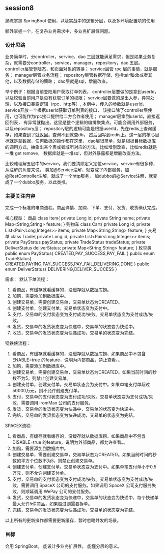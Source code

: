 ## session8
熟练掌握 SpringBoot 使用，以及实战中的逻辑分层，以及多环境配置项的使用

额外掌握一个，在复杂业务需求中，多业务扩展性问题。
### 设计思路
业务简单时，分controller，service，dao 三层就能满足需求，但是如果业务复杂，就需要分controller，service，manager，repository，dao 五层。 
controller层管登陆态，和页面对象的转换； service层管 rpc 层的事情，就是服务； manager层管业务流程； repository层管数据存储，包括tair和db或者其他，以及数据存储的策略； dao层就是sql，增删改查。

举个例子：根据当前登陆用户获取订单列表， controller层要做的是拿到userId，以及校验当前用户是否有获取订单的权限； 
service层要做的是出入参，异常处理，以及接口暴露逻辑（rpc、http等）,
本例中，传入的参数就是userId，service开放一个根据userId获取订单列表的接口，
该接口除了controller层使用，也可能作为rpc接口提供给二方合作者使用； manager层拿到userId，直接返回列表，
有异常就抛出。这里是整个逻辑的编排聚集点。可能会调用外部服务，以及repository层； 
repository层的逻辑可能是根据userId，先在redis上查询缓存，如果查到了就返回。查询不到就查db，
然后回写到redis上。这一层的核心目标就是拿数据，任何数据的操作都在这里， 
dao层很简单，就是根据目标数据库的调用方式，抽象出某个表或者域所对应的方法。比如增删改查，比如redis就是一堆 get remove，
数据库就是一堆sql，但对外暴露都是增删改查方法。

比较难理解五层中的service，我们要清除定义定位service。service有很多种，从注解的角度来说，
类加@Service注解，就变成了内部服务，加@RestController注解，就成了一个http服务，
加dubbo的@Service注解，就变成了一个dubbo服务，以此类推。

### 主要关注内容
完成一个标准的电商流程。商品详情、加购、下单、支付、发货、收货确认完成。

核心模型： 商品
class Item{ private Long id; private String name; private Map<String,String> feature; }
购物车
class Cart{ private Long id; private List<Pair<Long,Integer>> items; private Map<String,String> feature; }
交易单
class Trade{ private Long id; private List<Pair<Long,Integer>> items; private PayStatus payStatus; private TradeStatus tradeStatus; private DeliverStatus deliverStatus; private Map<String,String> feature; }
枚举类
public enum PayStatus{ CREATED,PAY_SUCCESS,PAY_FAIL }
public enum TradeStatus{ CREATED,PAYING,PAY_SUCCESS,PAY_FAIL,DELIVERING,DONE }
public enum DeliverStatus{ DELIVERING,DELIVER_SUCCESS }

需求：
默认下单流程： 
1. 看商品，有缓存就看缓存的，没缓存就从数据库捞。 
2. 加购，需要添加到数据库中。 
3. 创建交易单，需要创建交易单，交易单状态为CREATED。 
4. 创建支付单，创建支付单。交易单状态变为支付中。 
5. 支付，交易单的支付状态变为支付成功/失败。交易单状态变为支付成功/失败。 
6. 发货，交易单的发货状态变为快递中，交易单的状态变为快递中。 
7. 收货，交易单的发货状态变为快递成功，交易单的状态变为完结。

钢铁侠流程： 
1. 看商品，有缓存就看缓存的，没缓存就从数据库捞、如果商品中不包含 ENABLE=true 的feature，说明为内部商品，禁止查看。。 
2. 加购，需要添加到数据库中。 
3. 创建交易单，需要创建交易单，交易单状态为CREATED。如果当前时间的秒数不为5，则禁止创建交易单。 
4. 创建支付单，创建支付单。交易单状态变为支付中。如果单笔支付单超过50000万元，则不允许创建支付单。 
5. 支付，交易单的支付状态变为支付成功/失败。交易单状态变为支付成功/失败，需要调用 iromMan 公司的支付服务。 
6. 发货，交易单的发货状态变为快递中，交易单的状态变为快递中。 
7. 完结，交易单的发货状态变为快递成功，交易单的状态变为完结。

SPACEX流程:
 1. 看商品，有缓存就看缓存的，没缓存就从数据库捞、如果商品中不包含 DISABLE=true 的feature，说明为外部商品，都允许查看。。 
 2. 加购，需要添加到数据库中。 
 3. 创建交易单，需要创建交易单，交易单状态为CREATED。如果当前时间的秒数的平方个位数不为5，则禁止创建交易单。 
 4. 创建支付单，创建支付单。交易单状态变为支付中。如果单笔支付单小于0.5万元，则不允许创建支付单。 
 5. 支付，交易单的支付状态变为支付成功/失败。交易单状态变为支付成功/失败，需要调用 SpaceX 公司的支付服务。如果调用 SpaceX 公司支付服务失败，则顺延调用 WePay 公司的支付服务。 
 6. 发货，交易单的发货状态变为快递中，交易单的状态变为快递中，每个快递单最大允许5件商品，如果超过则需要拆单。 
 7. 完结，交易单的发货状态变为快递成功，交易单的状态变为完结。
 
 以上所有的更新操作都需要更新缓存，暂时忽略并发的场景。
 
 ### 目标
 会用 SpringBoot。 能设计多业务扩展性。 能懂分层的意义。
